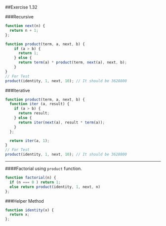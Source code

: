 ##Exercise 1.32

###Recursive
```javascript
function next(n) {
  return n + 1;
};

function product(term, a, next, b) {
    if (a > b) {
      return 1;  
    } else {
      return term(a) * product(term, next(a), next, b);
    }
}
// For Test
product(identity, 1, next, 10); // It should be 3628800
```

###Iterative

```javascript
function product(term, a, next, b) {
  function iter (a, result) {
    if (a > b) {
      return result;  
    } else {
      return iter(next(a), result * term(a));
    }
  };

  return iter(a, 1);
}
// For Test
product(identity, 1, next, 10); // It should be 3628800
```
___

####Factorial using ``product`` function.
```javascript
function factorial(n) {
  if (n === 0 ) return 1;
  else return product(identity, 1, next, n)
};
```

###Helper Method
```javascript
function identity(x) {
  return x;
};

```
